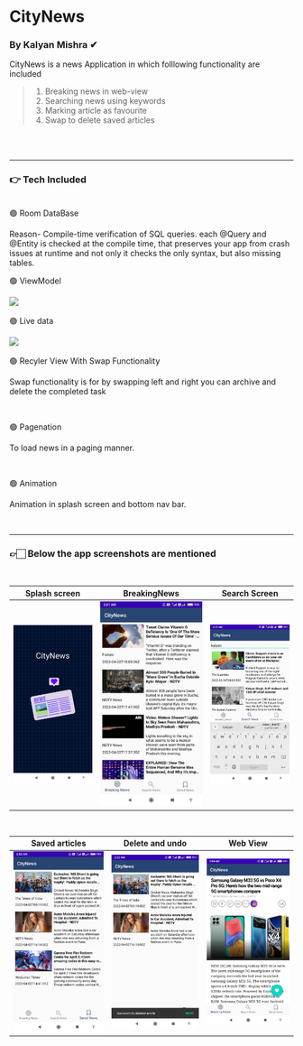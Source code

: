 # CityNews
### By Kalyan Mishra ✔

CityNews is a news Application in which folllowing functionality are included<br>
> 1. Breaking news in web-view <br>
> 2. Searching news using keywords<br>
> 3. Marking article as favourite <br>
> 4. Swap to delete saved articles <br>


<br><br>
<hr style="color:blue;">
<h3>👉 Tech Included</h3><br>
🟢 Room DataBase 
  
 Reason- Compile-time verification of SQL queries. each @Query and @Entity is checked at the compile time, that preserves your app from crash                       issues at runtime and   not only it checks the only syntax, but also missing tables.
 
 🟢 ViewModel 
 <p float="left">
  <img src="https://blog.noser.com/wp-content/uploads/2016/04/MVVM.png" width="400"/>
</p>

  
🟢 Live data
 <p float="left">
  <img src="https://user-images.githubusercontent.com/55200919/134335777-b41332cb-9800-46e8-abd9-550f7af246cc.png" width="400"/>
</p>
   
<!--    Reason- 
   <li>It ensures our UI matches your data state
   <li>No memory leaks
   <li>Sharing resources
   <li>No crashes due to stopped activities
   <li>No more manual lifecycle handling
   <li>Always up to date data
  
<br> -->


🟢 Recyler View With Swap Functionality
   
   Swap functionality is for by swapping left and right you can archive and delete the completed task
   
<br>

🟢 Pagenation
   
   To load news in a paging manner.
   
<br>

🟢 Animation
   
   Animation in splash screen and bottom nav bar.
   
<br>
<hr>
  
  




  <h3>👉🏻 Below the app screenshots are mentioned</h3><br>



Splash screen           |  BreakingNews           |      Search Screen
:-------------------------:|:-------------------------:|:-------------------------:
![](https://github.com/thekalyan001/CityNews/blob/master/images_screen/WhatsApp%20Image%202022-04-03%20at%202.45.29%20PM.jpeg)  |  ![](https://github.com/thekalyan001/CityNews/blob/master/images_screen/WhatsApp%20Image%202022-04-03%20at%202.45.29%20PM%20(5).jpeg)  |  ![](https://github.com/thekalyan001/CityNews/blob/master/images_screen/WhatsApp%20Image%202022-04-03%20at%202.45.29%20PM%20(4).jpeg)

<br>


Saved articles           |  Delete and undo           |      Web View
:-------------------------:|:-------------------------:|:-------------------------:
![](https://github.com/thekalyan001/CityNews/blob/master/images_screen/WhatsApp%20Image%202022-04-03%20at%202.45.29%20PM%20(3).jpeg)  |  ![](https://github.com/thekalyan001/CityNews/blob/master/images_screen/WhatsApp%20Image%202022-04-03%20at%202.45.29%20PM%20(2).jpeg)  |  ![](https://github.com/thekalyan001/CityNews/blob/master/images_screen/WhatsApp%20Image%202022-04-03%20at%202.45.29%20PM%20(1).jpeg)
